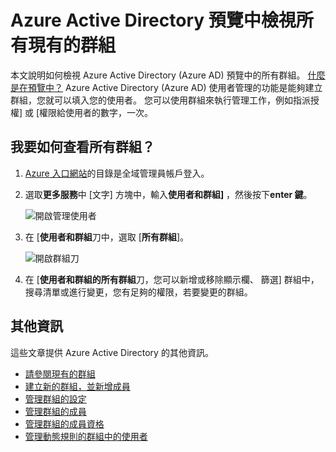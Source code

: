 <properties
    pageTitle="Azure Active Directory 預覽中檢視所有現有的群組 |Microsoft Azure"
    description="如何檢視已經建立 Azure Active Directory 預覽中的群組。"
    services="active-directory"
    documentationCenter=""
    authors="curtand"
    manager="femila"
    editor=""/>

<tags
    ms.service="active-directory"
    ms.workload="identity"
    ms.tgt_pltfrm="na"
    ms.devlang="na"
    ms.topic="article"
    ms.date="09/12/2016"
    ms.author="curtand"/>


# <a name="view-all-existing-groups-in-azure-active-directory-preview"></a>Azure Active Directory 預覽中檢視所有現有的群組

本文說明如何檢視 Azure Active Directory (Azure AD) 預覽中的所有群組。 [什麼是在預覽中？](active-directory-preview-explainer.md) Azure Active Directory (Azure AD) 使用者管理的功能是能夠建立群組，您就可以填入您的使用者。 您可以使用群組來執行管理工作，例如指派授權] 或 [權限給使用者的數字，一次。

## <a name="how-do-i-see-all-the-groups"></a>我要如何查看所有群組？

1.  [Azure 入口網站](https://portal.azure.com)的目錄是全域管理員帳戶登入。

2.  選取**更多服務**中 [文字] 方塊中，輸入**使用者和群組]** ，然後按下**enter 鍵**。

    ![開啟管理使用者](./media/active-directory-groups-view-azure-portal/search-user-management.png)

3.  在 [**使用者和群組**刀中，選取 [**所有群組**]。

    ![開啟群組刀](./media/active-directory-groups-view-azure-portal/view-groups-blade.png)

4. 在 [**使用者和群組的所有群組**刀，您可以新增或移除顯示欄、 篩選] 群組中，搜尋清單或進行變更，您有足夠的權限，若要變更的群組。

## <a name="additional-information"></a>其他資訊

這些文章提供 Azure Active Directory 的其他資訊。

* [請參閱現有的群組](active-directory-groups-view-azure-portal.md)
* [建立新的群組，並新增成員](active-directory-groups-create-azure-portal.md)
* [管理群組的設定](active-directory-groups-settings-azure-portal.md)
* [管理群組的成員](active-directory-groups-members-azure-portal.md)
* [管理群組的成員資格](active-directory-groups-membership-azure-portal.md)
* [管理動態規則的群組中的使用者](active-directory-groups-dynamic-membership-azure-portal.md)
